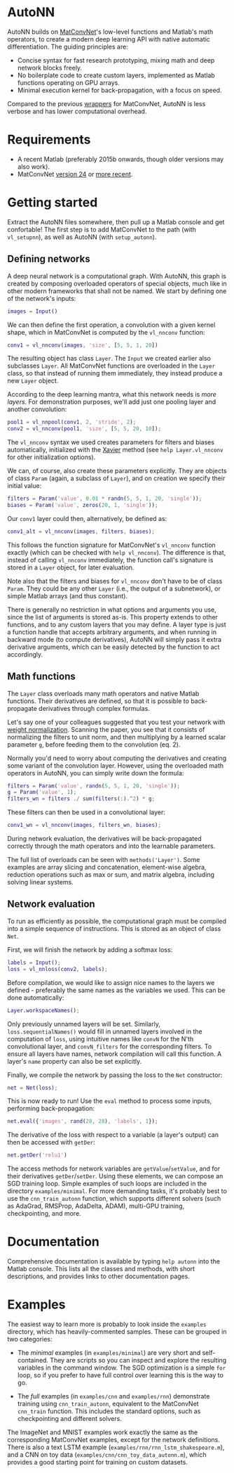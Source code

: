 
# AutoNN #
AutoNN builds on [MatConvNet](http://www.vlfeat.org/matconvnet/)'s low-level functions and Matlab's math operators, to create a modern deep learning API with native automatic differentiation. The guiding principles are:

- Concise syntax for fast research prototyping, mixing math and deep network blocks freely.
- No boilerplate code to create custom layers, implemented as Matlab functions operating on GPU arrays.
- Minimal execution kernel for back-propagation, with a focus on speed.

Compared to the previous [wrappers](http://www.vlfeat.org/matconvnet/wrappers/) for MatConvNet, AutoNN is less verbose and has lower computational overhead.


# Requirements #

* A recent Matlab (preferably 2015b onwards, though older versions may also work).
* MatConvNet [version 24](http://www.vlfeat.org/matconvnet/) or [more recent](https://github.com/vlfeat/matconvnet).


# Getting started #

Extract the AutoNN files somewhere, then pull up a Matlab console and get confortable! The first step is to add MatConvNet to the path (with `vl_setupnn`), as well as AutoNN (with `setup_autonn`).

## Defining networks ##

A deep neural network is a computational graph. With AutoNN, this graph is created by composing overloaded operators of special objects, much like in other modern frameworks that shall not be named. We start by defining one of the network's inputs:

```Matlab
images = Input()
```

We can then define the first operation, a convolution with a given kernel shape, which in MatConvNet is computed by the `vl_nnconv` function:

```Matlab
conv1 = vl_nnconv(images, 'size', [5, 5, 1, 20])
```

The resulting object has class `Layer`. The `Input` we created earlier also subclasses `Layer`. All MatConvNet functions are overloaded in the `Layer` class, so that instead of running them immediately, they instead produce a new `Layer` object.

According to the deep learning mantra, what this network needs is *more layers*. For demonstration purposes, we'll add just one pooling layer and another convolution:

```Matlab
pool1 = vl_nnpool(conv1, 2, 'stride', 2);
conv2 = vl_nnconv(pool1, 'size', [5, 5, 20, 10]);
```

The `vl_nnconv` syntax we used creates parameters for filters and biases automatically, initialized with the [Xavier](http://www.jmlr.org/proceedings/papers/v9/glorot10a/glorot10a.pdf) method (see `help Layer.vl_nnconv` for other initialization options).

We can, of course, also create these parameters explicitly. They are objects of class `Param` (again, a subclass of `Layer`), and on creation we specify their initial value:

```Matlab
filters = Param('value', 0.01 * randn(5, 5, 1, 20, 'single'));
biases = Param('value', zeros(20, 1, 'single'));
```

Our `conv1` layer could then, alternatively, be defined as:

```Matlab
conv1_alt = vl_nnconv(images, filters, biases);
```

This follows the function signature for MatConvNet's `vl_nnconv` function exactly (which can be checked with `help vl_nnconv`). The difference is that, instead of calling `vl_nnconv` immediately, the function call's signature is stored in a `Layer` object, for later evaluation.

Note also that the filters and biases for `vl_nnconv` don't have to be of class `Param`. They could be any other `Layer` (i.e., the output of a subnetwork), or simple Matlab arrays (and thus constant).

There is generally no restriction in what options and arguments you use, since the list of arguments is stored as-is. This property extends to other functions, and to any custom layers that you may define. A layer type is just a function handle that accepts arbitrary arguments, and when running in backward mode (to compute derivatives), AutoNN will simply pass it extra derivative arguments, which can be easily detected by the function to act accordingly.


## Math functions ##

The `Layer` class overloads many math operators and native Matlab functions. Their derivatives are defined, so that it is possible to back-propagate derivatives through complex formulas.

Let's say one of your colleagues suggested that you test your network with [weight normalization](https://arxiv.org/abs/1602.07868). Scanning the paper, you see that it consists of normalizing the filters to unit norm, and then multiplying by a learned scalar parameter `g`, before feeding them to the convolution (eq. 2).

Normally you'd need to worry about computing the derivatives and creating some variant of the convolution layer. However, using the overloaded math operators in AutoNN, you can simply write down the formula:

```Matlab
filters = Param('value', randn(5, 5, 1, 20, 'single'));
g = Param('value', 1);
filters_wn = filters ./ sum(filters(:).^2) * g;
```

These filters can then be used in a convolutional layer:


```Matlab
conv1_wn = vl_nnconv(images, filters_wn, biases);
```

During network evaluation, the derivatives will be back-propagated correctly through the math operators and into the learnable parameters.

The full list of overloads can be seen with `methods('Layer')`. Some examples are array slicing and concatenation, element-wise algebra, reduction operations such as max or sum, and matrix algebra, including solving linear systems.


## Network evaluation ##

To run as efficiently as possible, the computational graph must be compiled into a simple sequence of instructions. This is stored as an object of class `Net`.

First, we will finish the network by adding a softmax loss:

```Matlab
labels = Input();
loss = vl_nnloss(conv2, labels);
```

Before compilation, we would like to assign nice names to the layers we defined - preferably the same names as the variables we used. This can be done automatically:

```Matlab
Layer.workspaceNames();
```

Only previously unnamed layers will be set. Similarly, `loss.sequentialNames()` would fill in unnamed layers involved in the computation of `loss`, using intuitive names like `convN` for the N'th convolutional layer, and `convN_filters` for the corresponding filters. To ensure all layers have names, network compilation will call this function. A layer's `name` property can also be set explicitly.

Finally, we compile the network by passing the loss to the `Net` constructor:

```Matlab
net = Net(loss);
```

This is now ready to run! Use the `eval` method to process some inputs, performing back-propagation:

```Matlab
net.eval({'images', rand(28, 28), 'labels', 1});
```

The derivative of the loss with respect to a variable (a layer's output) can then be accessed with `getDer`:

```Matlab
net.getDer('relu1')
```

The access methods for network variables are `getValue`/`setValue`, and for their derivatives `getDer`/`setDer`. Using these elements, we can compose an SGD training loop. Simple examples of such loops are included in the directory `examples/minimal`. For more demanding tasks, it's probably best to use the `cnn_train_autonn` function, which supports different solvers (such as AdaGrad, RMSProp, AdaDelta, ADAM), multi-GPU training, checkpointing, and more.



# Documentation #

Comprehensive documentation is available by typing `help autonn` into the Matlab console. This lists all the classes and methods, with short descriptions, and provides links to other documentation pages.


# Examples #

The easiest way to learn more is probably to look inside the `examples` directory, which has heavily-commented samples. These can be grouped in two categories:

- The *minimal* examples (in `examples/minimal`) are very short and self-contained. They are scripts so you can inspect and explore the resulting variables in the command window. The SGD optimization is a simple `for` loop, so if you prefer to have full control over learning this is the way to go.

- The *full* examples (in `examples/cnn` and `examples/rnn`) demonstrate training using `cnn_train_autonn`, equivalent to the MatConvNet `cnn_train` function. This includes the standard options, such as checkpointing and different solvers.

The ImageNet and MNIST examples work exactly the same as the corresponding MatConvNet examples, except for the network definitions. There is also a text LSTM example (`examples/rnn/rnn_lstm_shakespeare.m`), and a CNN on toy data (`examples/cnn/cnn_toy_data_autonn.m`), which provides a good starting point for training on custom datasets.

